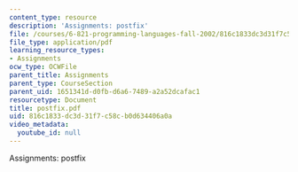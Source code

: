 ```yaml
---
content_type: resource
description: 'Assignments: postfix'
file: /courses/6-821-programming-languages-fall-2002/816c1833dc3d31f7c58cb0d634406a0a_postfix.pdf
file_type: application/pdf
learning_resource_types:
- Assignments
ocw_type: OCWFile
parent_title: Assignments
parent_type: CourseSection
parent_uid: 1651341d-d0fb-d6a6-7489-a2a52dcafac1
resourcetype: Document
title: postfix.pdf
uid: 816c1833-dc3d-31f7-c58c-b0d634406a0a
video_metadata:
  youtube_id: null
---
```

Assignments: postfix

